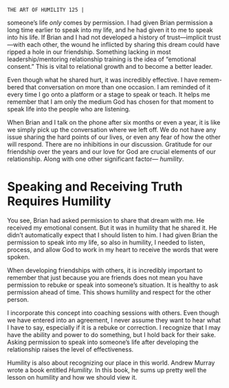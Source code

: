 ```
THE ART OF HUMILITY 125 |
```
someone’s life _only_ comes by permission. I had given Brian permission a long
time earlier to speak into my life, and he had given it to me to speak into his life.
If Brian and I had not developed a history of trust—implicit trust—with each
other, the wound he inflicted by sharing this dream could have ripped a hole
in our friendship. Something lacking in most leadership/mentoring relationship
training is the idea of “emotional consent.” This is vital to relational growth
and to become a better leader.

Even though what he shared hurt, it was incredibly effective. I have remem-
bered that conversation on more than one occasion. I am reminded of it every
time I go onto a platform or a stage to speak or teach. It helps me remember
that I am only the medium God has chosen for that moment to speak life into
the people who are listening.

When Brian and I talk on the phone after six months or even a year, it
is like we simply pick up the conversation where we left off. We do not have
any issue sharing the hard points of our lives, or even any fear of how the
other will respond. There are no inhibitions in our discussion. Gratitude for
our friendship over the years and our love for God are crucial elements of our
relationship. Along with one other significant factor— _humility_.

# Speaking and Receiving Truth Requires Humility

You see, Brian had asked permission to share that dream with me. He
received my emotional consent. But it was in humility that he shared it. He
didn’t automatically expect that I should listen to him. I had given Brian the
permission to speak into my life, so also in humility, I needed to listen, process,
and allow God to work in my heart to receive the words that were spoken.

When developing friendships with others, it is incredibly important to
remember that just because you are friends does not mean you have permission
to rebuke or speak into someone’s situation. It is healthy to ask permission
ahead of time. This shows humility and respect for the other person.

I incorporate this concept into coaching sessions with others. Even though
we have entered into an agreement, I never assume they want to hear what I
have to say, especially if it is a rebuke or correction. I recognize that I may have
the ability and power to do something, but I hold back for their sake. Asking
permission to speak into someone’s life after developing the relationship raises
the level of effectiveness.

Humility is also about recognizing our place in this world. Andrew Murray
wrote a book entitled _Humility._ In this book, he sums up pretty well the lesson
on humility and how we should view it.

